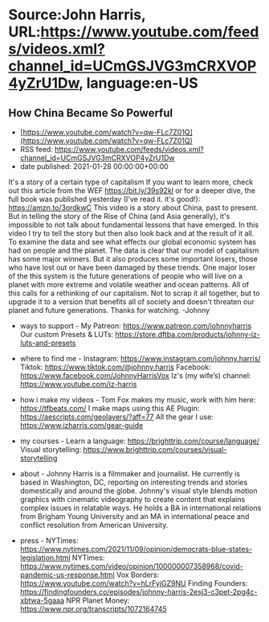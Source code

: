 # Source:John Harris, URL:https://www.youtube.com/feeds/videos.xml?channel_id=UCmGSJVG3mCRXVOP4yZrU1Dw, language:en-US

## How China Became So Powerful
 - [https://www.youtube.com/watch?v=qw-FLc7Z01Q](https://www.youtube.com/watch?v=qw-FLc7Z01Q)
 - RSS feed: https://www.youtube.com/feeds/videos.xml?channel_id=UCmGSJVG3mCRXVOP4yZrU1Dw
 - date published: 2021-01-28 00:00:00+00:00

It's a story of a certain type of capitalism 
If you want to learn more,  check out this article from the WEF https://bit.ly/39s92kl or for a deeper dive, the full book was published yesterday (I've read it. it's good!): https://amzn.to/3ordkwC
This video is a story about China, past to present. But in telling the story of the Rise of China (and Asia generally), it's impossible to not talk about fundamental lessons that have emerged. In this video I try to tell the story but then also look back and at the result of it all. To examine the data and see what effects our global economic system has had on people and the planet. The data is clear that our model of capitalism has some major winners. But it also produces some important losers, those who have lost out or have been damaged by these trends. One major loser of the this system is the future generations of people who will live on a planet with more extreme and volatile weather and ocean patterns. All of this calls for a rethinking of our capitalism. Not to scrap it all together, but to upgrade it to a version that benefits all of society and doesn't threaten our planet and future generations. 
Thanks for watching. 
-Johnny

- ways to support - 
My Patreon: https://www.patreon.com/johnnyharris
Our custom Presets & LUTs: https://store.dftba.com/products/johnny-iz-luts-and-presets

- where to find me -
Instagram: https://www.instagram.com/johnny.harris/
Tiktok: https://www.tiktok.com/@johnny.harris
Facebook: https://www.facebook.com/JohnnyHarrisVox
Iz's (my wife’s) channel: https://www.youtube.com/iz-harris

- how i make my videos -
Tom Fox makes my music, work with him here: https://tfbeats.com/
I make maps using this AE Plugin: https://aescripts.com/geolayers/?aff=77
All the gear I use: https://www.izharris.com/gear-guide
 
- my courses - 
Learn a language: https://brighttrip.com/course/language/
Visual storytelling: https://www.brighttrip.com/courses/visual-storytelling

- about -
Johnny Harris is a filmmaker and journalist. He currently is based in Washington, DC, reporting on interesting trends and stories domestically and around the globe. Johnny's visual style blends motion graphics with cinematic videography to create content that explains complex issues in relatable ways. He holds a BA in international relations from Brigham Young University and an MA in international peace and conflict resolution from American University.

- press - 
NYTimes: https://www.nytimes.com/2021/11/09/opinion/democrats-blue-states-legislation.html
NYTimes: https://www.nytimes.com/video/opinion/100000007358968/covid-pandemic-us-response.html
Vox Borders: https://www.youtube.com/watch?v=hLrFyjGZ9NU
Finding Founders: https://findingfounders.co/episodes/johnny-harris-2esj3-c3pet-2pg4c-xbtwa-5gaaa
NPR Planet Money: https://www.npr.org/transcripts/1072164745

